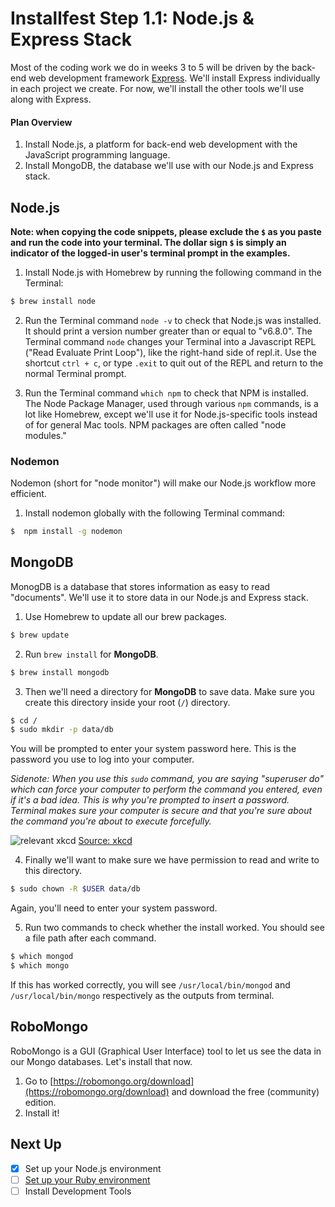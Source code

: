 # Installfest Step 1.1: Node.js & Express Stack

Most of the coding work we do in weeks 3 to 5 will be driven by the back-end web development framework <a href="http://expressjs.com" target="_blank">Express</a>. We'll install Express individually in each project we create. For now, we'll install the other tools we'll use along with Express.

#### Plan Overview

1. Install Node.js, a platform for back-end web development with the JavaScript programming language.
1. Install MongoDB, the database we'll use with our Node.js and Express stack.

## Node.js

__Note:  when copying the code snippets, please exclude the `$` as you paste and run the code into your terminal.  The dollar sign `$` is simply an indicator of the logged-in user's terminal prompt in the examples.__

1. Install Node.js with Homebrew by running the following command in the Terminal:

  ```bash
  $ brew install node
  ```

2. Run the Terminal command `node -v` to check that Node.js was installed. It should print a version number greater than or equal to "v6.8.0". The Terminal command `node` changes your Terminal into a Javascript REPL ("Read Evaluate Print Loop"), like the right-hand side of repl.it. Use the shortcut `ctrl + c`, or type `.exit` to quit out of the REPL and return to the normal Terminal prompt.

2. Run the Terminal command `which npm` to check that NPM is installed. The Node Package Manager, used through various `npm` commands, is a lot like Homebrew, except we'll use it for Node.js-specific tools instead of for general Mac tools. NPM packages are often called "node modules."

### Nodemon

Nodemon (short for "node monitor") will make our Node.js workflow more efficient.

1. Install nodemon globally with the following Terminal command:

  ```bash
  $  npm install -g nodemon
  ```


## MongoDB

MonogDB is a database that stores information as easy to read "documents". We'll use it to store data in our Node.js and Express stack.

1. Use Homebrew to update all our brew packages.

  ```bash
  $ brew update
  ```

2. Run `brew install` for **MongoDB**.

  ```bash
  $ brew install mongodb
  ```

3. Then we'll need a directory for **MongoDB** to save data. Make sure you create this directory inside your root (`/`) directory.

  ```bash
  $ cd /
  $ sudo mkdir -p data/db
  ```

  You will be prompted to enter your system password here. This is the password you use to log into your computer.

  *Sidenote:
  When you use this  `sudo` command, you are saying "superuser do" which can force your computer to perform the command you entered, even if it's a bad idea. This is why you're prompted to insert a password. Terminal makes sure your computer is secure and that you're sure about the command you're about to execute forcefully.*

  ![relevant xkcd](https://cloud.githubusercontent.com/assets/6520345/17527880/f458616c-5e21-11e6-9156-4db012c5efc7.png)
  [Source: xkcd](https://xkcd.com/149/)

4. Finally we'll want to make sure we have permission to read and write to this directory.

  ```bash
  $ sudo chown -R $USER data/db
  ```
  Again, you'll need to enter your system password.

5. Run two commands to check whether the install worked. You should see a file path after each command.

  ```bash
  $ which mongod
  $ which mongo
  ```

  If this has worked correctly, you will see `/usr/local/bin/mongod` and `/usr/local/bin/mongo` respectively as the outputs from terminal.

## RoboMongo

RoboMongo is a GUI (Graphical User Interface) tool to let us see the data in our Mongo databases.  Let's install that now.

1. Go to [https://robomongo.org/download](https://robomongo.org/download) and download the free (community) edition.
2. Install it!

## Next Up
* [x] Set up your Node.js environment
* [ ] [Set up your Ruby environment](ruby-on-rails-stack.md)
* [ ] Install Development Tools
